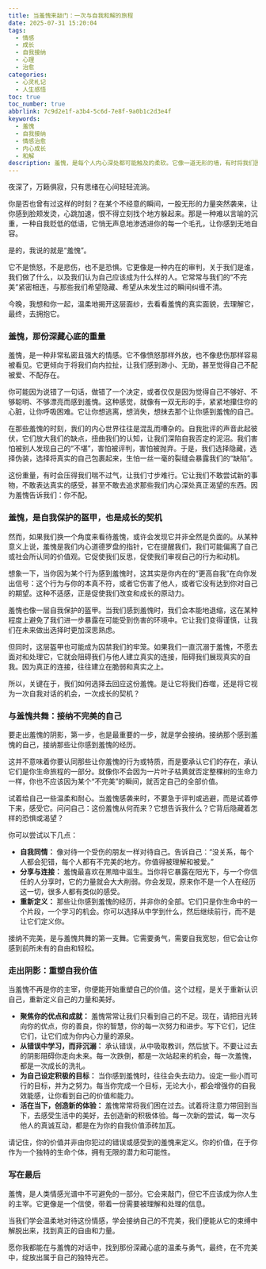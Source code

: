 ```yaml
---
title: 当羞愧来敲门：一次与自我和解的旅程
date: 2025-07-31 15:20:04
tags:
  - 情感
  - 成长
  - 自我接纳
  - 心理
  - 治愈
categories:
  - 心灵札记
  - 人生感悟
toc: true
toc_number: true
abbrlink: 7c9d2e1f-a3b4-5c6d-7e8f-9a0b1c2d3e4f
keywords:
  - 羞愧
  - 自我接纳
  - 情感治愈
  - 内心成长
  - 和解
description: 羞愧，是每个人内心深处都可能触及的柔软。它像一道无形的墙，有时将我们困住，有时却又悄然指引我们走向更真实的自我。这篇文章，将带你温柔地审视这份复杂的情感，理解它的重量，并学会如何与它共舞，最终在接纳不完美中，找到属于自己的光芒与力量。
---
```


夜深了，万籁俱寂，只有思绪在心间轻轻流淌。

你是否也曾有过这样的时刻？在某个不经意的瞬间，一股无形的力量突然袭来，让你感到脸颊发烫，心跳加速，恨不得立刻找个地方躲起来。那是一种难以言喻的沉重，一种自我贬低的低语，它悄无声息地渗透进你的每一个毛孔，让你感到无地自容。

是的，我说的就是“羞愧”。

它不是愤怒，不是悲伤，也不是恐惧。它更像是一种内在的审判，关于我们是谁，我们做了什么，以及我们认为自己应该成为什么样的人。它常常与我们的“不完美”紧密相连，与那些我们希望隐藏、希望从未发生过的瞬间纠缠不清。

今晚，我想和你一起，温柔地揭开这层面纱，去看看羞愧的真实面貌，去理解它，最终，去拥抱它。

### 羞愧，那份深藏心底的重量

羞愧，是一种非常私密且强大的情感。它不像愤怒那样外放，也不像悲伤那样容易被看见。它更倾向于将我们向内拉扯，让我们感到渺小、无助，甚至觉得自己不配被爱、不配存在。

你可能因为说错了一句话，做错了一个决定，或者仅仅是因为觉得自己不够好、不够聪明、不够漂亮而感到羞愧。这种感觉，就像有一双无形的手，紧紧地攥住你的心脏，让你呼吸困难。它让你想逃离，想消失，想抹去那个让你感到羞愧的自己。

在那些羞愧的时刻，我们的内心世界往往是混乱而嘈杂的。自我批评的声音此起彼伏，它们放大我们的缺点，扭曲我们的认知，让我们深陷自我否定的泥沼。我们害怕被别人发现自己的“不堪”，害怕被评判，害怕被抛弃。于是，我们选择隐藏，选择伪装，选择将真实的自己包裹起来，生怕一丝一毫的裂缝会暴露我们的“缺陷”。

这份重量，有时会压得我们喘不过气，让我们寸步难行。它让我们不敢尝试新的事物，不敢表达真实的感受，甚至不敢去追求那些我们内心深处真正渴望的东西。因为羞愧告诉我们：你不配。

### 羞愧，是自我保护的盔甲，也是成长的契机

然而，如果我们换一个角度来看待羞愧，或许会发现它并非全然是负面的。从某种意义上说，羞愧是我们内心道德罗盘的指针，它在提醒我们，我们可能偏离了自己或社会所认同的价值观。它促使我们反思，促使我们审视自己的行为和动机。

想象一下，当你因为某个行为感到羞愧时，这其实是你内在的“更高自我”在向你发出信号：这个行为与你的本真不符，或者它伤害了他人，或者它没有达到你对自己的期望。这种不适感，正是促使我们改变和成长的原动力。

羞愧也像一层自我保护的盔甲。当我们感到羞愧时，我们会本能地退缩，这在某种程度上避免了我们进一步暴露在可能受到伤害的环境中。它让我们变得谨慎，让我们在未来做出选择时更加深思熟虑。

但同时，这层盔甲也可能成为囚禁我们的牢笼。如果我们一直沉溺于羞愧，不愿去面对和处理它，它就会阻碍我们与他人建立真实的连接，阻碍我们展现真实的自我。因为真正的连接，往往建立在脆弱和真实之上。

所以，关键在于，我们如何选择去回应这份羞愧。是让它将我们吞噬，还是将它视为一次自我对话的机会，一次成长的契机？

### 与羞愧共舞：接纳不完美的自己

要走出羞愧的阴影，第一步，也是最重要的一步，就是学会接纳。接纳那个感到羞愧的自己，接纳那些让你感到羞愧的经历。

这并不意味着你要认同那些让你羞愧的行为或特质，而是要承认它们的存在，承认它们是你生命旅程的一部分。就像你不会因为一片叶子枯黄就否定整棵树的生命力一样，你也不应该因为某个“不完美”的瞬间，就否定自己的全部价值。

试着给自己一些温柔和耐心。当羞愧感袭来时，不要急于评判或逃避，而是试着停下来，感受它。问问自己：这份羞愧从何而来？它想告诉我什么？它背后隐藏着怎样的恐惧或渴望？

你可以尝试以下几点：

*   **自我同情：** 像对待一个受伤的朋友一样对待自己。告诉自己：“没关系，每个人都会犯错，每个人都有不完美的地方。你值得被理解和被爱。”
*   **分享与连接：** 羞愧最喜欢在黑暗中滋生。当你将它暴露在阳光下，与一个你信任的人分享时，它的力量就会大大削弱。你会发现，原来你不是一个人在经历这一切，很多人都有类似的感受。
*   **重新定义：** 那些让你感到羞愧的经历，并非你的全部。它们只是你生命中的一个片段，一个学习的机会。你可以选择从中学到什么，然后继续前行，而不是让它们定义你。

接纳不完美，是与羞愧共舞的第一支舞。它需要勇气，需要自我宽恕，但它会让你感到前所未有的自由和轻松。

### 走出阴影：重塑自我价值

当羞愧不再是你的主宰，你便能开始重塑自己的价值。这个过程，是关于重新认识自己，重新定义自己的力量和美好。

*   **聚焦你的优点和成就：** 羞愧常常让我们只看到自己的不足。现在，请把目光转向你的优点，你的善良，你的智慧，你的每一次努力和进步。写下它们，记住它们，让它们成为你内心力量的源泉。
*   **从错误中学习，而非沉溺：** 承认错误，从中吸取教训，然后放下。不要让过去的阴影阻碍你走向未来。每一次跌倒，都是一次站起来的机会，每一次羞愧，都是一次成长的洗礼。
*   **为自己设定积极的目标：** 当你感到羞愧时，往往会失去动力。设定一些小而可行的目标，并为之努力。每当你完成一个目标，无论大小，都会增强你的自我效能感，让你看到自己的价值和能力。
*   **活在当下，创造新的体验：** 羞愧常常将我们困在过去。试着将注意力带回到当下，去感受生活中的美好，去创造新的积极体验。每一次新的尝试，每一次与他人的真诚互动，都是在为你的自我价值添砖加瓦。

请记住，你的价值并非由你犯过的错误或感受到的羞愧来定义。你的价值，在于你作为一个独特的生命个体，拥有无限的潜力和可能性。

### 写在最后

羞愧，是人类情感光谱中不可避免的一部分。它会来敲门，但它不应该成为你人生的主宰。它更像是一个信使，带着一份需要被理解和处理的信息。

当我们学会温柔地对待这份情感，学会接纳自己的不完美，我们便能从它的束缚中解脱出来，找到真正的自由和力量。

愿你我都能在与羞愧的对话中，找到那份深藏心底的温柔与勇气，最终，在不完美中，绽放出属于自己的独特光芒。